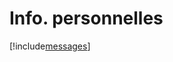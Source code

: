 # Info. personnelles

[!include[messages](infopersonnelles.messages.autogen.md)]

































